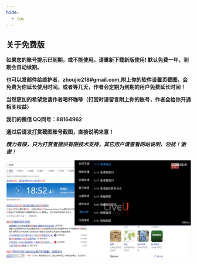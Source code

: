 ```yaml
---
hide:
  - toc
---
```


## **关于免费版**

**如果您的账号提示已到期，或不能使用。请重新下载新版使用! 默认免费一年，到期会自动续期。**

**也可以发邮件给维护者，zhoujie218#gmail.com,附上你的软件设置页截图，会免费为你延长使用时间。或者等几天，作者会定期为到期的用户免费延长时间！**

**当然更加的希望您请作者喝杯咖啡（打赏时请留言附上你的账号，作者会给你开通相关权益）**



**我们的微信 QQ同号：88164962**

**通过后请发打赏截图账号截图，直接说明来意！**

***精力有限，只为打赏者提供有限技术支持，其它用户请查看网站说明，勿扰！谢谢！***

![202211021905474](_index.assets/202211021905474.jpeg)



